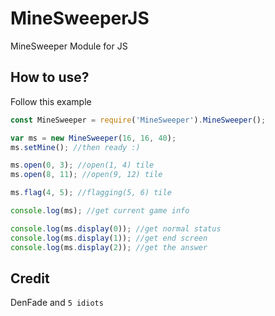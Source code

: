 # MineSweeperJS
MineSweeper Module for JS

## How to use?

Follow this example

```js
const MineSweeper = require('MineSweeper').MineSweeper();

var ms = new MineSweeper(16, 16, 40);
ms.setMine(); //then ready :)

ms.open(0, 3); //open(1, 4) tile
ms.open(8, 11); //open(9, 12) tile

ms.flag(4, 5); //flagging(5, 6) tile

console.log(ms); //get current game info

console.log(ms.display(0)); //get normal status
console.log(ms.display(1)); //get end screen
console.log(ms.display(2)); //get the answer
````

## Credit
DenFade and ```5 idiots```